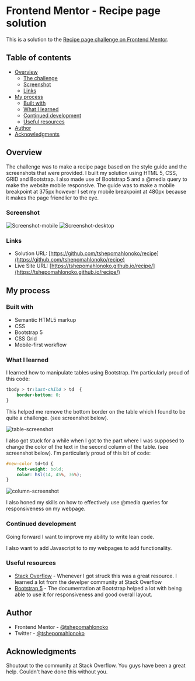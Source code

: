 # Frontend Mentor - Recipe page solution

This is a solution to the [Recipe page challenge on Frontend Mentor](https://www.frontendmentor.io/challenges/recipe-page-KiTsR8QQKm).  

## Table of contents

- [Overview](#overview)
  - [The challenge](#the-challenge)
  - [Screenshot](#screenshot)
  - [Links](#links)
- [My process](#my-process)
  - [Built with](#built-with)
  - [What I learned](#what-i-learned)
  - [Continued development](#continued-development)
  - [Useful resources](#useful-resources)
- [Author](#author)
- [Acknowledgments](#acknowledgments)

## Overview

The challenge was to make a recipe page based on the style guide and the screenshots that were provided. I built my solution using HTML 5, CSS, GRID and Bootstrap. I also made use of Bootstrap 5 and a @media query to make the website mobile responsive. The guide was to make a mobile breakpoint at 375px however I set my mobile breakpoint at 480px because it makes the page friendlier to the eye.



### Screenshot

![Screenshot-mobile](./screenshots/Screenshot%202024-05-23%20at%2019-48-48%20Frontend%20Mentor%20Recipe%20page.png)
![Screenshot-desktop](./screenshots/Screenshot%202024-05-23%20at%2019-50-33%20Frontend%20Mentor%20Recipe%20page.png)


### Links

- Solution URL: [https://github.com/tshepomahlonoko/recipe](https://github.com/tshepomahlonoko/recipe)
- Live Site URL: [https://tshepomahlonoko.github.io/recipe/](https://tshepomahlonoko.github.io/recipe/)

## My process

### Built with

- Semantic HTML5 markup
- CSS
- Bootstrap 5
- CSS Grid
- Mobile-first workflow


### What I learned

I learned how to manipulate tables using Bootstrap. I'm particularly proud of this code:

```css
tbody > tr:last-child > td  {
    border-bottom: 0;
}
```
This helped me remove the bottom border on the table which I found to be quite a challenge.  (see screenshot below).

![table-screenshot](./screenshots/Screenshot%202024-05-23%20at%2020-08-02%20Frontend%20Mentor%20Recipe%20page.png)

I also got stuck for a while when I got to the part where I was supposed to change the color of the text in the second column of the table. (see screenshot below). I'm particularly proud of this bit of code:

```css
#new-color td+td {
    font-weight: bold;
    color: hsl(14, 45%, 36%);    
}
```
![column-screenshot](./screenshots/Screenshot%202024-05-23%20at%2020-08-20%20Frontend%20Mentor%20Recipe%20page.png)


I also honed my skills on how to effectively use @media queries for responsiveness on my webpage.


### Continued development

Going forward I want to improve my ability to write lean code.

I also want to add Javascript to to my webpages to add functionality.

### Useful resources

- [Stack Overflow](https://www.stackoverflow.com) - Whenever I got struck this was a great resource. I learned a lot from the develper community at Stack Overflow
- [Bootstrap 5](https://www.getbootstrap.com/docs) - The documentation at Bootstrap helped a lot with being able to use it for responsiveness and good overall layout.

## Author

- Frontend Mentor - [@tshepomahlonoko](https://www.frontendmentor.io/profile/tshepomahlonoko)
- Twitter - [@tshepomahlonoko](https://www.x.com/tshepomahlonoko)


## Acknowledgments

Shoutout to the community at Stack Overflow. You guys have been a great help. Couldn't have done this without you. 

